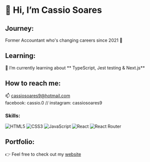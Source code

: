 # 👋 Hi, I’m Cassio Soares

## Journey: 
 Former Accountant who's changing careers since 2021 🔀  
 
 
## Learning:
🌱 I’m currently learning about ** TypeScript, Jest testing & Next.js**


##  How to reach me: 
📫 cassiosoares9@hotmail.com      
   facebook: cassio.0
   // instagram: cassiosoares9
   
### Skills:
![HTML5](https://img.shields.io/badge/html5-%23E34F26.svg?style=for-the-badge&logo=html5&logoColor=white)  ![CSS3](https://img.shields.io/badge/css3-%231572B6.svg?style=for-the-badge&logo=css3&logoColor=white)  ![JavaScript](https://img.shields.io/badge/javascript-%23323330.svg?style=for-the-badge&logo=javascript&logoColor=%23F7DF1E)   ![React](https://img.shields.io/badge/react-%2320232a.svg?style=for-the-badge&logo=react&logoColor=%2361DAFB) ![React Router](https://img.shields.io/badge/React_Router-CA4245?style=for-the-badge&logo=react-router&logoColor=white)
   
   
## Portfolio:
👉 Feel free to check out my [website](https://cassio9.netlify.app/)  

<!---
cassio9/cassio9 is a ✨ special ✨ repository because its `README.md` (this file) appears on your GitHub profile.
You can click the Preview link to take a look at your changes.
--->
